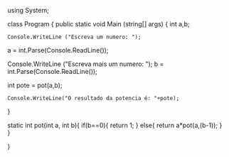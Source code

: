 using System;

class Program {
  public static void Main (string[] args) {
  int a,b;
    
	Console.WriteLine ("Escreva um numero: ");
  a = int.Parse(Console.ReadLine());
    
  Console.WriteLine ("Escreva mais um numero: ");
  b = int.Parse(Console.ReadLine());

  int pote = pot(a,b);
    
	Console.WriteLine("O resultado da potencia é: "+pote);

   
  }

 static int pot(int a, int b){
    if(b==0){
      return 1;
    }
   else{
     return a*pot(a,(b-1));
   }  
  }
  
}
